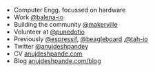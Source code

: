 - Computer Engg. focussed on hardware
- Work [@balena-io](https://github.com/balena-io)
- Building the community [@makerville](https://makerville.io)
- Volunteer at [@punedotio](https://protect.pune.io)
- Previously [@espressif](https://github.com/espressif), [@beagleboard](https://github.com/beagleboard) ,[@tah-io](https://github.com/tah-io)
- Twitter [@anujdeshpandey](https://twitter.com/anujdeshpandey)
- CV [anujdeshpande.com](https://anujdeshpande.com)
- Blog [anujdeshpande.com/blog](https://anujdeshpande.com/blog)
